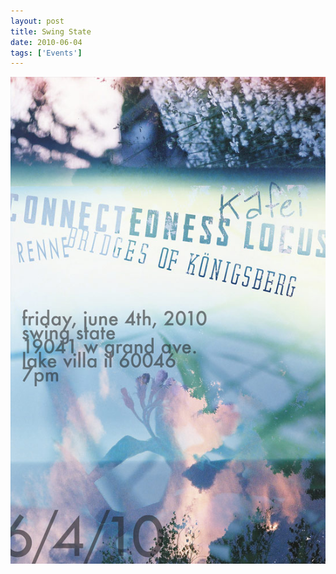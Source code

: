 ```yaml
---
layout: post
title: Swing State
date: 2010-06-04
tags: ['Events']
---
```

![Swing State](/assets/images/2010-06-04.jpg)
